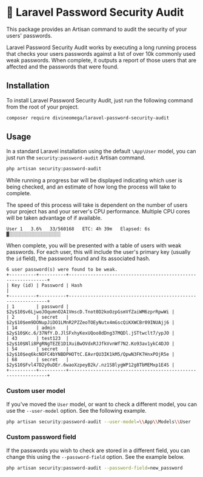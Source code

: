 # 🔏 Laravel Password Security Audit

This package provides an Artisan command to audit the security of your users' passwords.

Laravel Password Security Audit works by executing a long running process that checks your users passwords against
a list of over 10k commonly used weak passwords. When complete, it outputs a report of 
those users that are affected and the passwords that were found. 

## Installation

To install Laravel Password Security Audit, just run the following command from the
root of your project.

```bash
composer require divineomega/laravel-password-security-audit
```

## Usage

In a standard Laravel installation using the default `\App\User` model, you can just 
run the `security:password-audit` Artisan command.

```bash
php artisan security:password-audit
```

While running a progress bar will be displayed indicating which user is being checked,
and an estimate of how long the process will take to complete. 

The speed of this process will take is dependent on the number of users your project 
has and your server's CPU performance. Multiple CPU cores will be taken advantage of 
if available.   

```
User 1   3.6%   33/560168   ETC: 4h 39m   Elapsed: 6s   ▓░░░░░░░░░░░░░░░░░░░  
```

When complete, you will be presented with a table of users with weak passwords.
For each user, this will include the user's primary key (usually the `id` field), 
the password found and its associated hash.

```   
6 user password(s) were found to be weak.
+----------+----------+--------------------------------------------------------------+
| Key (id) | Password | Hash                                                         |
+----------+----------+--------------------------------------------------------------+
| 1        | password | $2y$10$v6LjwoJOqumnO2A1VmscD.Tnot0D2koOzpGsmVfZaiWM6zprRpwWi |
| 2        | secret   | $2y$10$em9DONupJiDO1LMnR2PZZeoTOEyNutx4mGscQiKXWCBr09INUAjj6 |
| 14       | admin    | $2y$10$Kc.6/37NfY.D.JlSFxhyKexUQoo8dDng37MQDl.jSTtwclt7/ypJO |
| 43       | test123  | $2y$10$Nli8PgRNgTEZE1D1XuiBwOVdxRJJfkVvnWf7N2.Ko93av1ykC4DJO |
| 54       | secret   | $2y$10$eq6kcNOFC4bYNBDPHOTtC.EAvrQU3IK1kM5/QpwN3FK7HnxPOjR5e |
| 68       | secret   | $2y$10$Fvl47D2y0uDEr.6waoXzpeyB2k/.nz1SBlygWP12g8TbMEMxp1E4S |
+----------+----------+--------------------------------------------------------------+
``` 

### Custom user model

If you've moved the `User` model, or want to check a different model, you can use
the `--user-model` option. See the following example.

```bash
php artisan security:password-audit --user-model=\\App\\Models\\User
```

### Custom password field

If the passwords you wish to check are stored in a different field, you can change
this using the `--password-field` option. See the example below.

```bash
php artisan security:password-audit --password-field=new_password
```

